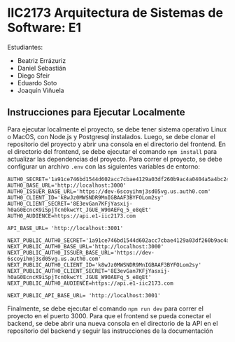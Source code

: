 # IIC2173 Arquitectura de Sistemas de Software: E1
Estudiantes:
* Beatriz Errázuriz
* Daniel Sebastián
* Diego Sfeir
* Eduardo Soto
* Joaquín Viñuela

## Instrucciones para Ejecutar Localmente

Para ejecutar localmente el proyecto, se debe tener sistema operativo Linux o MacOS, con Node.js y Postgresql instalados. Luego, se debe clonar el repositorio del proyecto y abrir una consola en el directorio del frontend. En el directorio del frontend, se debe ejecutar el comando `npm install` para actualizar las dependencias del proyecto. Para correr el proyecto, se debe configurar un archivo `.env` con las siguientes variables de entorno:

```
AUTH0_SECRET='1a91ce746bd1544d602acc7cbae4129a03df260b9ac4a0404a5a4bc24ac8f613'
AUTH0_BASE_URL='http://localhost:3000'
AUTH0_ISSUER_BASE_URL='https://dev-6scoyihmj3sd05vg.us.auth0.com'
AUTH0_CLIENT_ID='k8wJz0MWSNDR9MnIGBAAF3BYFOLom2sy'
AUTH0_CLIENT_SECRET='8E3evGan7KFjYasxij-h0aG0EcncK9iSpjTcn0kwcYt_JGUE_W90AEFq_5_e8qEt'
AUTH0_AUDIENCE=https://api.e1-iic2173.com

API_BASE_URL= 'http://localhost:3001'

NEXT_PUBLIC_AUTH0_SECRET='1a91ce746bd1544d602acc7cbae4129a03df260b9ac4a0404a5a4bc24ac8f613'
NEXT_PUBLIC_AUTH0_BASE_URL='http://localhost:3000'
NEXT_PUBLIC_AUTH0_ISSUER_BASE_URL='https://dev-6scoyihmj3sd05vg.us.auth0.com'
NEXT_PUBLIC_AUTH0_CLIENT_ID='k8wJz0MWSNDR9MnIGBAAF3BYFOLom2sy'
NEXT_PUBLIC_AUTH0_CLIENT_SECRET='8E3evGan7KFjYasxij-h0aG0EcncK9iSpjTcn0kwcYt_JGUE_W90AEFq_5_e8qEt'
NEXT_PUBLIC_AUTH0_AUDIENCE=https://api.e1-iic2173.com

NEXT_PUBLIC_API_BASE_URL= 'http://localhost:3001'
```

Finalmente, se debe ejecutar el comando `npm run dev` para correr el proyecto en el puerto 3000. Para que el frontend se pueda conectar el backend, se debe abrir una nueva consola en el directorio de la API en el repositorio del backend y seguir las instrucciones de la documentación
